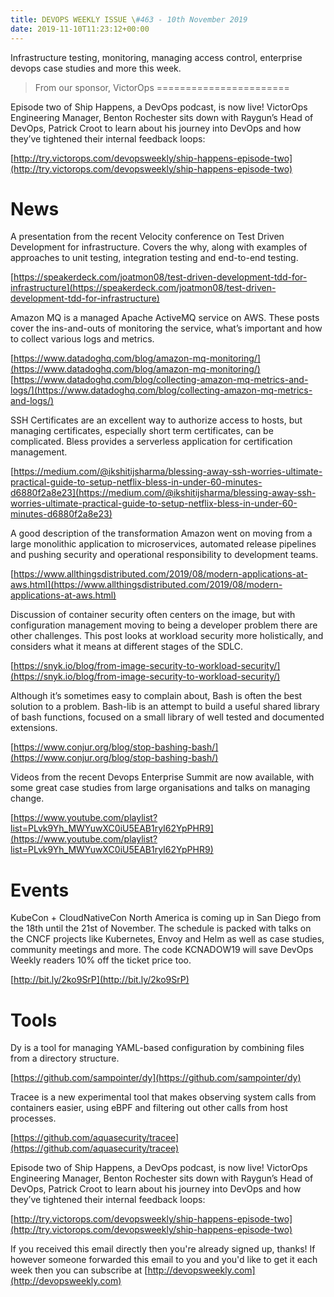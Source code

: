 ```yaml
---
title: DEVOPS WEEKLY ISSUE \#463 - 10th November 2019 
date: 2019-11-10T11:23:12+00:00
---
```


Infrastructure testing, monitoring, managing access control, enterprise devops case studies and more this week.


>From our sponsor, VictorOps
=======================

Episode two of Ship Happens, a DevOps podcast, is now live! VictorOps Engineering Manager, Benton Rochester sits down with Raygun’s Head of DevOps, Patrick Croot to learn about his journey into DevOps and how they’ve tightened their internal feedback loops:

[http://try.victorops.com/devopsweekly/ship-happens-episode-two](http://try.victorops.com/devopsweekly/ship-happens-episode-two)


News
====

A presentation from the recent Velocity conference on Test Driven Development for infrastructure. Covers the why, along with examples of approaches to unit testing,  integration testing and end-to-end testing.

[https://speakerdeck.com/joatmon08/test-driven-development-tdd-for-infrastructure](https://speakerdeck.com/joatmon08/test-driven-development-tdd-for-infrastructure)


Amazon MQ is a managed Apache ActiveMQ service on AWS. These posts cover the ins-and-outs of monitoring the service, what’s important and how to collect various logs and metrics.

[https://www.datadoghq.com/blog/amazon-mq-monitoring/](https://www.datadoghq.com/blog/amazon-mq-monitoring/)
[https://www.datadoghq.com/blog/collecting-amazon-mq-metrics-and-logs/](https://www.datadoghq.com/blog/collecting-amazon-mq-metrics-and-logs/)


SSH Certificates are an excellent way to authorize access to hosts, but managing certificates, especially short term certificates, can be complicated. Bless  provides a serverless application for certification management.

[https://medium.com/@ikshitijsharma/blessing-away-ssh-worries-ultimate-practical-guide-to-setup-netflix-bless-in-under-60-minutes-d6880f2a8e23](https://medium.com/@ikshitijsharma/blessing-away-ssh-worries-ultimate-practical-guide-to-setup-netflix-bless-in-under-60-minutes-d6880f2a8e23)


A good description of the transformation Amazon went on moving from a large monolithic application to microservices, automated release pipelines and pushing security and operational responsibility to development teams.

[https://www.allthingsdistributed.com/2019/08/modern-applications-at-aws.html](https://www.allthingsdistributed.com/2019/08/modern-applications-at-aws.html)


Discussion of container security often centers on the image, but with configuration management moving to being a developer problem there are other challenges. This post looks at workload security more holistically, and considers what it means at different stages of the SDLC.

[https://snyk.io/blog/from-image-security-to-workload-security/](https://snyk.io/blog/from-image-security-to-workload-security/)


Although it’s sometimes easy to complain about, Bash is often the best solution to a problem. Bash-lib is an attempt to build a useful shared library of bash functions, focused on a small library of well tested and documented extensions.

[https://www.conjur.org/blog/stop-bashing-bash/](https://www.conjur.org/blog/stop-bashing-bash/)


Videos from the recent Devops Enterprise Summit are now available, with some great case studies from large organisations and talks on managing change.

[https://www.youtube.com/playlist?list=PLvk9Yh_MWYuwXC0iU5EAB1ryI62YpPHR9](https://www.youtube.com/playlist?list=PLvk9Yh_MWYuwXC0iU5EAB1ryI62YpPHR9)


Events
======

KubeCon + CloudNativeCon North America is coming up in San Diego from the 18th until the 21st of November. The schedule is packed with talks on the CNCF projects like Kubernetes, Envoy and Helm as well as case studies, community meetings and more. The code KCNADOW19 will save DevOps Weekly readers 10% off the ticket price too.

[http://bit.ly/2ko9SrP](http://bit.ly/2ko9SrP)


Tools
=====

Dy is a tool for managing YAML-based configuration by combining files from a directory structure.

[https://github.com/sampointer/dy](https://github.com/sampointer/dy)


Tracee is a new experimental tool that makes observing system calls from containers easier, using eBPF and filtering out other calls from host processes.

[https://github.com/aquasecurity/tracee](https://github.com/aquasecurity/tracee)



Episode two of Ship Happens, a DevOps podcast, is now live! VictorOps Engineering Manager, Benton Rochester sits down with Raygun’s Head of DevOps, Patrick Croot to learn about his journey into DevOps and how they’ve tightened their internal feedback loops:

[http://try.victorops.com/devopsweekly/ship-happens-episode-two](http://try.victorops.com/devopsweekly/ship-happens-episode-two)


If you received this email directly then you're already signed up, thanks! If however someone forwarded this email to you and you'd like to get it each week then you can subscribe at [http://devopsweekly.com](http://devopsweekly.com)

